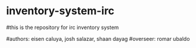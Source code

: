 # inventory-system-irc

#this is the repository for irc inventory system

#authors: eisen caluya, josh salazar, shaan dayag
#overseer: romar ubaldo
